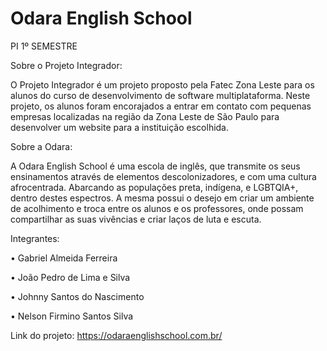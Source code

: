 # Odara English School
PI 1º SEMESTRE

Sobre o Projeto Integrador:

O Projeto Integrador é um projeto proposto pela Fatec Zona Leste para os alunos do curso de desenvolvimento de software multiplataforma. Neste projeto, os alunos foram encorajados a entrar em contato com pequenas empresas localizadas na região da Zona Leste de São Paulo para desenvolver um website para a instituição escolhida.

Sobre a Odara:

A Odara English School é uma escola de inglês, que transmite os seus ensinamentos através de elementos descolonizadores, e com uma cultura afrocentrada. Abarcando as populações preta, indígena, e LGBTQIA+, dentro destes espectros. A mesma possui o desejo em criar um ambiente de acolhimento e troca entre os alunos e os professores, onde possam compartilhar as suas vivências e criar laços de luta e escuta.

Integrantes:

• Gabriel Almeida Ferreira

• João Pedro de Lima e Silva

• Johnny Santos do Nascimento 

• Nelson Firmino Santos Silva

Link do projeto: https://odaraenglishschool.com.br/
